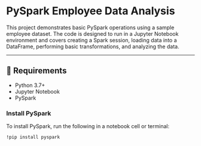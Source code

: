 # PySpark Employee Data Analysis

This project demonstrates basic PySpark operations using a sample employee dataset. The code is designed to run in a Jupyter Notebook environment and covers creating a Spark session, loading data into a DataFrame, performing basic transformations, and analyzing the data.

---

## 🔧 Requirements

- Python 3.7+
- Jupyter Notebook
- PySpark

### Install PySpark

To install PySpark, run the following in a notebook cell or terminal:

```bash
!pip install pyspark
